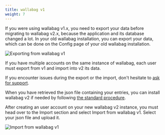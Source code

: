 ```yaml
---
title: wallabag v1
weight: 7
---
```


If you were using wallabag v1.x, you need to export your data before
migrating to wallabag v2.x, because the application and its database
changed a lot. In your old wallabag installation, you can export your
data, which can be done on the Config page of your old wallabag
installation.

![Exporting from wallabag v1](../../../img/user/export_v1.png)

If you have multiple accounts on the same instance of wallabag, each
user must export from v1 and import into v2 its data.

If you encounter issues during the export or the import, don't hesitate
to [ask for support](https://gitter.im/wallabag/wallabag).

When you have retrieved the json file containing your entries, you can
install wallabag v2 if needed by following [the standard
procedure](../../admin/installation/).

After creating an user account on your new wallabag v2 instance, you
must head over to the Import section and select Import from wallabag v1.
Select your json file and upload it.

![Import from wallabag v1](../../../img/user/import_wallabagv1.png)
